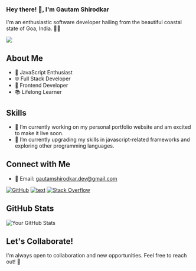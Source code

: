 ### Hey there! 👋, I'm Gautam Shirodkar

I'm an enthusiastic software developer hailing from the beautiful coastal state of Goa, India. 👨‍💻

![](https://komarev.com/ghpvc/?username=gautam-shirodkar&color=blueviolet&style=for-the-badge&label=My+Profile+hits)

## About Me

- 🚀 JavaScript Enthusiast
- 🌐 Full Stack Developer
- 🌈 Frontend Developer
- 📚 Lifelong Learner

## Skills



- 🔭 I’m currently working on my personal portfolio website and am excited to make it live soon.
- 🌱 I’m currently upgrading my skills in javascript-related frameworks and exploring other programming languages.

<!-- 
## Projects

Here are some projects I've been working on:

1. [Project 1](#) - Brief description of the project.
2. [Project 2](#) - Brief description of the project.
3. [Project 3](#) - Brief description of the project.
-->
## Connect with Me

- 📧 Email: gautamshirodkar.dev@gmail.com


[![GitHub](https://img.shields.io/badge/github/gautam-shirodkar?label=Github&style=for-the-badge)](https://github.com/gautam-shirodkar)
[![text](https://img.shields.io/badge/LinkedIn-0077B5?style=for-the-badge&logo=linkedin&logoColor=white)](https://www.linkedin.com/in/gautam-shirodkar)
[![Stack Overflow](https://img.shields.io/stackexchange/stackoverflow/r/5315670?label=Stack%20Overflow&logo=stackoverflow&style=for-the-badge)](https://stackoverflow.com/users/5315670/gautam)


<!-- - 🌐 Portfolio: [Your Portfolio Website](https://www.your-portfolio.com) -->

## GitHub Stats

![Your GitHub Stats](https://github-readme-stats.vercel.app/api?username=gautam-shirodkar&show_icons=true)

## Let's Collaborate!

I'm always open to collaboration and new opportunities. Feel free to reach out! 🤝

<!--
**gautam-shirodkar/gautam-shirodkar** is a ✨ _special_ ✨ repository because its `README.md` (this file) appears on your GitHub profile.

Here are some ideas to get you started:

- 🔭 I’m currently working on ...
- 🌱 I’m currently learning ...
- 👯 I’m looking to collaborate on ...
- 🤔 I’m looking for help with ...
- 💬 Ask me about ...
- 📫 How to reach me: ...
- 😄 Pronouns: ...
- ⚡ Fun fact: ...
-->
